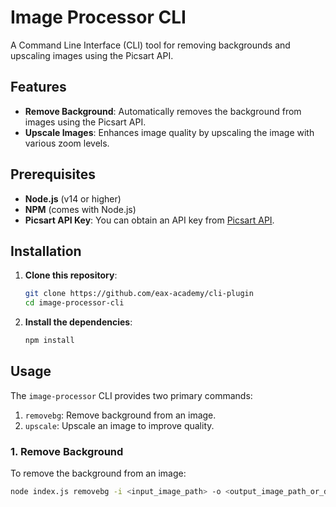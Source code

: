 # Image Processor CLI
A Command Line Interface (CLI) tool for removing backgrounds and upscaling images using the Picsart API.

## Features
- **Remove Background**: Automatically removes the background from images using the Picsart API.
- **Upscale Images**: Enhances image quality by upscaling the image with various zoom levels.

## Prerequisites
- **Node.js** (v14 or higher)
- **NPM** (comes with Node.js)
- **Picsart API Key**: You can obtain an API key from [Picsart API](https://console.picsart.io/).

## Installation
1. **Clone this repository**:
    ```bash
    git clone https://github.com/eax-academy/cli-plugin
    cd image-processor-cli
    ```
2. **Install the dependencies**:
    ```bash
    npm install
    ```

## Usage
The `image-processor` CLI provides two primary commands:
1. `removebg`: Remove background from an image.
2. `upscale`: Upscale an image to improve quality.

### 1. Remove Background
To remove the background from an image:
```bash
node index.js removebg -i <input_image_path> -o <output_image_path_or_directory> --apikey <your_picsart_api_key>
